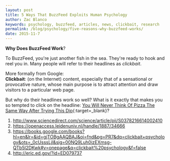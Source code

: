 ```yaml
---
layout: post
title: 5 Ways That BuzzFeed Exploits Human Psychology
author: Zac Blanco
keywords: psychology, buzzfeed, articles, news, clickbait, research
permalink: /blog/psychology/five-reasons-why-buzzfeed-works/
date: 2015-11-7
---
```


**Why Does BuzzFeed Work**?

To BuzzFeed, you're just another fish in the sea. They're ready to hook and reel you in. Many people will refer to their headlines as _clickbait_.

More formally from Google:<br>
**Clickbait**: (on the Internet) content, especially that of a sensational or provocative nature, whose main purpose is to attract attention and draw visitors to a particular web page.

But why do their headlines work so well? What is it exactly that makes you so tempted to click on the headline: [You Will Never Think Of Pizza The Same Way After Trying This Dip](http://www.buzzfeed.com/scottloitsch/bye-this-dip-is-everything#.kmgqrvZ7r){:target=_blank}?

1. http://www.sciencedirect.com/science/article/pii/S0378216614002410
2. https://openaccess.leidenuniv.nl/handle/1887/34666
3. https://books.google.com/books?hl=en&lr=&id=gjTOBgAAQBAJ&oi=fnd&pg=PR7&dq=clickbait+psychology&ots=_0cUsssLjl&sig=00NQ9Luh0izEXmsg-QTb5l2DKwk#v=onepage&q=clickbait%20psychology&f=false
4. http://eric.ed.gov/?id=ED079737
